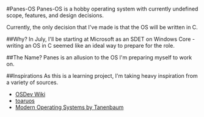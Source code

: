 #Panes-OS
Panes-OS is a hobby operating system with currently undefined scope, features, and design decisions.

Currently, the only decision that I've made is that the OS will be written in C.

##Why?
In July, I'll be starting at Microsoft as an SDET on Windows Core - writing an OS in C seemed like an ideal way to prepare for the role.

##The Name?
Panes is an allusion to the OS I'm preparing myself to work on.

##Inspirations
As this is a learning project, I'm taking heavy inspiration from a variety of sources.

* [OSDev Wiki](wiki.osdev.org/)
* [toaruos](https://github.com/klange/toaruos)
* [Modern Operating Systems by Tanenbaum](http://www.mypearsonstore.com/bookstore/modern-operating-systems-9780136006633?xid=PSED)